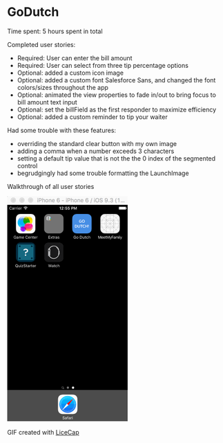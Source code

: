 # GoDutch

Time spent: 5 hours spent in total

Completed user stories:

- Required: User can enter the bill amount
- Required: User can select from three tip percentage options
- Optional: added a custom icon image
- Optional: added a custom font Salesforce Sans, and changed the font colors/sizes throughout the app
- Optional: animated the view properties to fade in/out to bring focus to bill amount text input
- Optional: set the billField as the first responder to maximize efficiency
- Optional: added a custom reminder to tip your waiter 

 
Had some trouble with these features:
- overriding the standard clear button with my own image
- adding a comma when a number exceeds 3 characters
- setting a default tip value that is not the the 0 index of the segmented control 
- begrudgingly had some trouble formatting the LaunchImage

Walkthrough of all user stories

<img src='GoDutchDemo.gif' title='Demo' width='' alt='Demo' />

GIF created with [LiceCap](http://www.cockos.com/licecap/)
